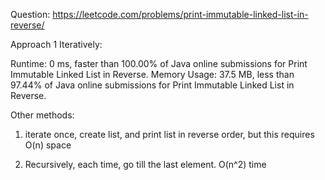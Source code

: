 Question:  https://leetcode.com/problems/print-immutable-linked-list-in-reverse/

 

Approach 1 Iteratively:

Runtime: 0 ms, faster than 100.00% of Java online submissions for Print Immutable Linked List in Reverse.
Memory Usage: 37.5 MB, less than 97.44% of Java online submissions for Print Immutable Linked List in Reverse.


Other methods:

1. iterate once, create list, and print list in reverse order, but this requires O(n) space

2. Recursively, each time, go till the last element.  O(n^2) time

 